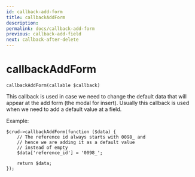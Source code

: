 ```yaml
---
id: callback-add-form
title: callbackAddForm
description: 
permalink: docs/callback-add-form
previous: callback-add-field
next: callback-after-delete
---
```


# callbackAddForm

<pre><code class="language-php">callbackAddForm(callable $callback)</code></pre>
This callback is used in case we need to change the default data that will appear at the add form (the modal for insert). Usually this callback is used when we need to add a default value at a field.

Example:
<pre><code class="language-php">$crud->callbackAddForm(function ($data) {
    // The reference id always starts with 0098_ and 
    // hence we are adding it as a default value 
    // instead of empty
    $data['reference_id'] = '0098_';

    return $data;
});</code></pre>